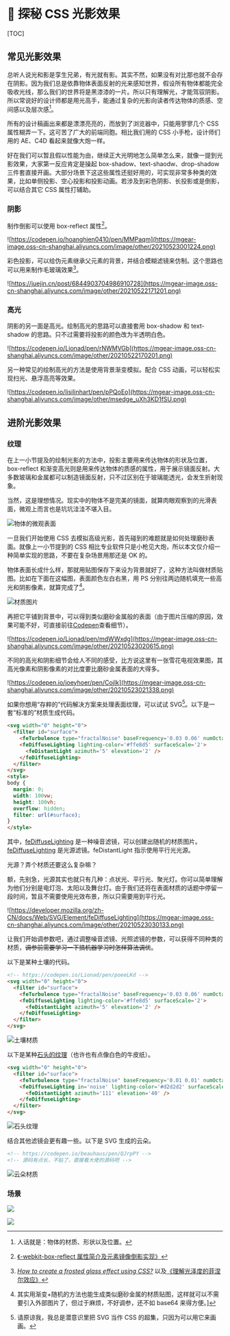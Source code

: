 # 🌟 探秘 CSS 光影效果

[TOC]

## 常见光影效果

总听人说光和影是孪生兄弟，有光就有影。其实不然，如果没有对比那也就不会存在阴影。因为我们总是依靠物体表面反射的光来感知世界，假设所有物体都能完全吸收光线，那么我们的世界将是黑漆漆的一片。所以只有理解光，才能驾驭阴影。所以常说好的设计师都是用光高手，能通过复杂的光影向读者传达物体的质感、空间感以及层次感[^texture]。


所有的设计稿画出来都是漂漂亮亮的，而放到了浏览器中，只能用寥寥几个 CSS 属性糊弄一下。这可苦了广大的前端同胞。相比我们用的 CSS 小手枪，设计师们用的 AE、C4D 看起来就像大炮一样。

好在我们可以暂且假以性能为由，继续正大光明地怎么简单怎么来，就像一提到光影效果，大家第一反应肯定是操起 box-shadow、text-shaodw、drop-shadow 三件套直接开画。大部分场景下这这些属性还挺好用的，可实现非常多种类的效果，比如单侧投影、空心投影和投影动画。若涉及到彩色阴影、长投影或是倒影，可以结合其它 CSS 属性打辅助。

### 阴影

制作倒影可以使用 box-reflect 属性[^box-reflect]。

![https://codepen.io/hoanghien0410/pen/MMPaqm](https://mgear-image.oss-cn-shanghai.aliyuncs.com/image/other/20210523001224.png)

彩色投影，可以给伪元素继承父元素的背景，并结合模糊滤镜来仿制。这个思路也可以用来制作毛玻璃效果[^frosted-glass]。

![https://juejin.cn/post/6844903704986910728](https://mgear-image.oss-cn-shanghai.aliyuncs.com/image/other/20210522171201.png)

### 高光

阴影的另一面是高光。绘制高光的思路可以直接套用 box-shadow 和 text-shadow 的思路。只不过需要将投影的颜色改为半透明白色。

![https://codepen.io/Lionad/pen/rNWMVGb](https://mgear-image.oss-cn-shanghai.aliyuncs.com/image/other/20210522170201.png)

另一种常见的绘制高光的方法是使用背景渐变模拟。配合 CSS 动画，可以轻松实现扫光、悬浮高亮等效果。

![https://codepen.io/lisilinhart/pen/pPQoEo](https://mgear-image.oss-cn-shanghai.aliyuncs.com/image/other/msedge_uXh3KD1fSU.png)

## 进阶光影效果

### 纹理

在上一小节提及的绘制光影的方法中，投影主要用来传达物体的形状及位置，box-reflect 和渐变高光则是用来传达物体的质感的属性，用于展示镜面反射。大多数玻璃和金属都可以制造镜面反射，只不过区别在于玻璃能透光，会发生折射现象。

当然，这是理想情况。现实中的物体不是完美的镜面，就算肉眼观察到的光滑表面，微观上而言也是坑坑洼洼不堪入目。

![物体的微观表面](https://mgear-image.oss-cn-shanghai.aliyuncs.com/image/other/20210523011634.png?w=70)

一旦我们开始使用 CSS 去模拟高级光影，首先碰到的难题就是如何处理磨砂表面。就像上一小节提到的 CSS 相比专业软件只是小枪见大炮，所以本文仅介绍一种简单实现的思路，不要在复杂场景用那还是 OK 的。

物体表面长成什么样，那就用贴图保存下来设为背景就好了，这种方法叫做材质贴图。比如在下面在这幅图，表面颜色左白右黑，用 PS 分别往两边随机填充一些高光和阴影像素，就算完成了[^linegradient-material]。

![材质图片](https://mgear-image.oss-cn-shanghai.aliyuncs.com/image/other/20210523020054.png)

再把它平铺到背景中，可以得到类似磨砂金属般的表面（由于图片压缩的原因，效果可能不好，可直接前往[Codepen](https://codepen.io/Lionad/pen/mdWWxdg)查看细节）。

![https://codepen.io/Lionad/pen/mdWWxdg](https://mgear-image.oss-cn-shanghai.aliyuncs.com/image/other/20210523020615.png)

不同的高光和阴影细节会给人不同的感受，比方说这里有一张雪花电视效果图，其高光像素和阴影像素的对比度要比磨砂金属表面的大得多。

![https://codepen.io/joeyhoer/pen/CojIk](https://mgear-image.oss-cn-shanghai.aliyuncs.com/image/other/20210523021338.png)

如果你想用“存粹的”代码解决方案来处理表面纹理，可以试试 SVG[^why-svg]。以下是一套“标准的”材质生成代码。

```html
<svg width="0" height="0">
  <filter id="surface">
    <feTurbulence type="fractalNoise" baseFrequency='0.03 0.06' numOctaves="30" />
    <feDiffuseLighting lighting-color='#ffe8d5' surfaceScale='2'>
      <feDistantLight azimuth='5' elevation='2' />
    </feDiffuseLighting>
  </filter>
</svg>
<style>
body {
  margin: 0;
  width: 100vw;
  height: 100vh;
  overflow: hidden;
  filter: url(#surface);
}
</style>
```

其中，[feDiffuseLighting](https://developer.mozilla.org/zh-CN/docs/Web/SVG/Element/feTurbulence) 是一种噪音滤镜，可以创建出随机的材质图片。[feDiffuseLighting](https://developer.mozilla.org/zh-CN/docs/Web/SVG/Element/feDiffuseLighting) 是光源滤镜。feDistantLight 指示使用平行光光源。

光源？弄个材质还要这么复杂嘛？

额，先别急，光源其实也就只有几种：点状光、平行光、聚光灯。你可以简单理解为他们分别是电灯泡、太阳以及舞台灯。由于我们还将在表面材质的话题中停留一段时间，暂且不需要使用光效布景，所以只需要用到平行光。

![https://developer.mozilla.org/zh-CN/docs/Web/SVG/Element/feDiffuseLighting](https://mgear-image.oss-cn-shanghai.aliyuncs.com/image/other/20210523030133.png)

让我们开始调参数吧，通过调整噪音滤镜、光照滤镜的参数，可以获得不同种类的材质，<del>调参前需要学习一下搞机器学习时怎样算法调优</del>。

以下是某种土壤的代码。

```html
<!-- https://codepen.io/Lionad/pen/poeeLKd -->
<svg width="0" height="0">
  <filter id="surface">
    <feTurbulence type="fractalNoise" baseFrequency='0.03 0.06' numOctaves="30" />
    <feDiffuseLighting lighting-color='#ffe8d5' surfaceScale='2'>
      <feDistantLight azimuth='5' elevation='2' />
    </feDiffuseLighting>
  </filter>
</svg>
```

![土壤材质](https://mgear-image.oss-cn-shanghai.aliyuncs.com/image/other/20210523024819.png)

以下是某种[石头的纹理](https://codepen.io/Lionad/pen/zYZZjxb)（也许也有点像白色的牛皮纸）。

```html
<svg width="0" height="0">
  <filter id="surface">
    <feTurbulence type="fractalNoise" baseFrequency='0.01 0.01' numOctaves="20" result='noise'/>
    <feDiffuseLighting in='noise' lighting-color='#d2d2d2' surfaceScale='8' result='light-left'>
      <feDistantLight azimuth='111' elevation='40' />
    </feDiffuseLighting>
  </filter>
</svg>
```

![石头纹理](https://mgear-image.oss-cn-shanghai.aliyuncs.com/image/other/20210523032047.png)

结合其他滤镜会更有趣一些。以下是 SVG 生成的云朵。

```html
<!-- https://codepen.io/beauhaus/pen/QJrpPY -->
<!-- 源码有点长，不贴了，直接看大佬的源码吧 -->
```

![云朵材质](https://mgear-image.oss-cn-shanghai.aliyuncs.com/image/other/20210523034525.png)

### 

### 场景

![](https://mgear-image.oss-cn-shanghai.aliyuncs.com/image/other/book-cover-1.png)

![](https://mgear-image.oss-cn-shanghai.aliyuncs.com/image/other/book-cover-2.png)

[^texture]: 人话就是：物体的材质、形状以及位置。
[^box-reflect]: [《-webkit-box-reflect 属性简介及元素镜像倒影实现》](https://www.zhangxinxu.com/wordpress/2016/08/webkit-box-reflect-moz-element/)
[^frosted-glass]: [_How to create a frosted glass effect using CSS?_](https://stackoverflow.com/questions/17089927/how-to-create-a-frosted-glass-effect-using-css) 以及[《理解光泽度的菲涅尔效应》](http://hanshilin.com/software/v-ray/understanding-glossy-fresnel/)
[^linegradient-material]: 其实用渐变+随机的方法也能生成类似磨砂金属的材质贴图，这样就可以不需要引入外部图片了，但过于麻烦，不好调参，还不如 base64 来得方便。]
[^why-svg]: 请原谅我，我总是潜意识里把 SVG 当作 CSS 的超集，只因为可以用它来画画。
